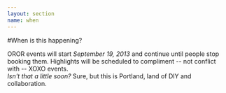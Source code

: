 ```yaml
---
layout: section
name: when
---
```

#When is this happening?

OROR events will start *September 19, 2013* and continue until people stop booking them. Highlights will be scheduled to compliment -- not conflict with -- XOXO events. 
<br>
*Isn't that a little soon?* Sure, but this is Portland, land of DIY and collaboration.

